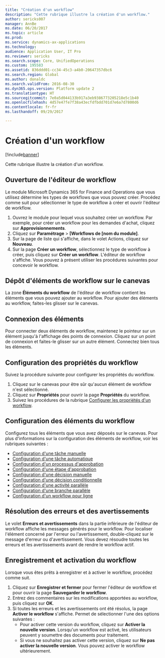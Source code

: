 ```yaml
---
title: "Création d'un workflow"
description: "Cette rubrique illustre la création d'un workflow."
author: sericks007
manager: AnnBe
ms.date: 06/20/2017
ms.topic: article
ms.prod: 
ms.service: dynamics-ax-applications
ms.technology: 
audience: Application User, IT Pro
ms.reviewer: sericks
ms.search.scope: Core, UnifiedOperations
ms.custom: 195583
ms.assetid: 836ddd01-cc34-45c3-a4b0-20647357dbc6
ms.search.region: Global
ms.author: donaldc
ms.search.validFrom: 2016-08-30
ms.dyn365.ops.version: Platform update 2
ms.translationtype: HT
ms.sourcegitcommit: 7e0a5d044133b917a3eb9386773205218e5c1b40
ms.openlocfilehash: 4d57e47fe7f38a43ecfdfbdd701d7e6a7d7800d6
ms.contentlocale: fr-fr
ms.lasthandoff: 09/29/2017

---
```


# <a name="create-a-workflow"></a>Création d'un workflow

[!include[banner](../includes/banner.md)]


Cette rubrique illustre la création d'un workflow.

<a name="open-the-workflow-editor"></a>Ouverture de l'éditeur de workflow
------------------------

Le module Microsoft Dynamics 365 for Finance and Operations que vous utilisez détermine les types de workflows que vous pouvez créer. Procédez comme suit pour sélectionner le type de workflow à créer et ouvrir l'éditeur de workflow.

1.  Ouvrez le module pour lequel vous souhaitez créer un workflow. Par exemple, pour créer un workflow pour les demandes d'achat, cliquez sur **Approvisionnements**.
2.  Cliquez sur **Paramétrage** &gt; **\[Workflows de [nom du module\]**.
3.  Sur la page de liste qui s'affiche, dans le volet Actions, cliquez sur **Nouveau**.
4.  Sur la page **Créer un workflow**, sélectionnez le type de workflow à créer, puis cliquez sur **Créer un workflow**. L'éditeur de workflow s'affiche. Vous pouvez à présent utiliser les procédures suivantes pour concevoir le workflow.

## <a name="drag-workflow-elements-onto-the-canvas"></a>Dépôt d'éléments de workflow sur le canevas
La zone **Éléments du workflow** de l'éditeur de workflow contient les éléments que vous pouvez ajouter au workflow. Pour ajouter des éléments au workflow, faites-les glisser sur le canevas.

## <a name="connect-the-elements"></a>Connexion des éléments
Pour connecter deux éléments de workflow, maintenez le pointeur sur un élément jusqu'à l'affichage des points de connexion. Cliquez sur un point de connexion et faites-le glisser sur un autre élément. Connectez bien tous les éléments.

## <a name="configure-the-properties-of-the-workflow"></a>Configuration des propriétés du workflow
Suivez la procédure suivante pour configurer les propriétés du workflow.

1.  Cliquez sur le canevas pour être sûr qu'aucun élément de workflow n'est sélectionné.
2.  Cliquez sur **Propriétés** pour ouvrir la page **Propriétés** du workflow.
3.  Suivez les procédures de la rubrique [Configurer les propriétés d'un workflow](configure-workflow-properties.md).

## <a name="configure-the-elements-of-the-workflow"></a>Configuration des éléments du workflow
Configurez tous les éléments que vous avez déposés sur le canevas. Pour plus d'informations sur la configuration des éléments de workflow, voir les rubriques suivantes :

-   [Configuration d'une tâche manuelle](configure-manual-task-workflow.md)
-   [Configuration d'une tâche automatique](configure-automated-task-workflow.md)
-   [Configuration d'un processus d'approbation](configure-approval-process-workflow.md)
-   [Configuration d'une étape d'approbation](configure-approval-step-workflow.md)
-   [Configuration d'une décision manuelle](configure-manual-decision-workflow.md)
-   [Configuration d'une décision conditionnelle](configure-conditional-decision-workflow.md)
-   [Configuration d'une activité parallèle](configure-parallel-activity-workflow.md)
-   [Configuration d'une branche parallèle](configure-parallel-branch-workflow.md)
-   [Configuration d'un workflow pour ligne](configure-line-item-workflow.md)

## <a name="resolve-any-errors-or-warnings"></a>Résolution des erreurs et des avertissements
Le volet **Erreurs et avertissements** dans la partie inférieure de l'éditeur de workflow affiche les messages générés pour le workflow. Pour localiser l'élément concerné par l'erreur ou l'avertissement, double-cliquez sur le message d'erreur ou d'avertissement. Vous devez résoudre toutes les erreurs et les avertissements avant de rendre le workflow actif.

## <a name="save-and-activate-the-workflow"></a>Enregistrement et activation du workflow
Lorsque vous êtes prêts à enregistrer et à activer le workflow, procédez comme suit.

1.  Cliquez sur **Enregistrer et fermer** pour fermer l'éditeur de workflow et pour ouvrir la page **Sauvegarder le workflow**.
2.  Entrez des commentaires sur les modifications apportées au workflow, puis cliquez sur **OK**.
3.  Si toutes les erreurs et les avertissements ont été résolus, la page **Activer le workflow** s'affiche. Permet de sélectionner l'une des options suivantes :
    -   Pour activer cette version du workflow, cliquez sur **Activer la nouvelle version**. Lorsqu'un workflow est activé, les utilisateurs peuvent y soumettre des documents pour traitement.
    -   Si vous ne souhaitez pas activer cette version, cliquez sur **Ne pas activer la nouvelle version**. Vous pouvez activer le workflow ultérieurement.






